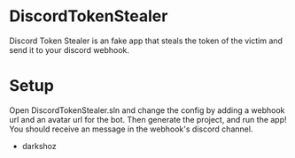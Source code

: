 DiscordTokenStealer
===========

Discord Token Stealer is an fake app that steals the token of the victim and send it to your discord webhook.

Setup
===========

Open DiscordTokenStealer.sln and change the config by adding a webhook url and an avatar url for the bot.
Then generate the project, and run the app! You should receive an message in the webhook's discord channel.

- darkshoz
